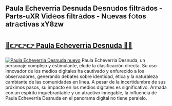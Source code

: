 ## Paula Echeverria Desnuda D𝚎sn𝚞dos filtr𝚊dos - Parts-uXR Vid𝚎os filtr𝚊dos - N𝚞evas f𝚘tos atr𝚊ctivas xY8zw

# <h2><a href="http://mbadplm.tromn.icu/?c=Paula+Echeverria+Desnuda">🔗👉👉👉 Paula Echeverria Desnuda 🔗🔗</a></h2>

[![Paula Echeverria Desnuda nuevo](https://i.imgur.com/pEAQMta.gif)](http://mbadplm.tromn.icu/?c=Paula+Echeverria+Desnuda)
Paula Echeverria Desnuda, un personaje complejo y estimulante, elude la clasificación directa. Su uso innovador de los medios digitales ha cautivado y enfurecido a los observadores, generando debates sobre identidad, ética y la naturaleza cambiante de las comunidades en línea. A pesar de la incertidumbre de sus próximos pasos, su impacto en los medios digitales es significativo. Armada con un espíritu inquebrantable y un atractivo innegable, la influencia de Paula Echeverria Desnuda en el panorama digital no tiene paralelo.
